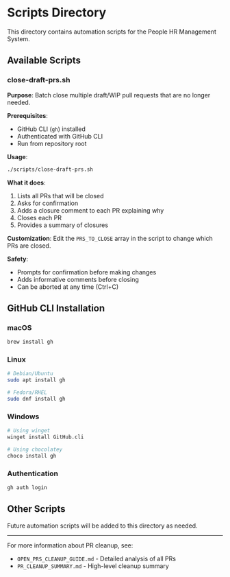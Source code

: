 # Scripts Directory

This directory contains automation scripts for the People HR Management System.

## Available Scripts

### close-draft-prs.sh

**Purpose**: Batch close multiple draft/WIP pull requests that are no longer needed.

**Prerequisites**:
- GitHub CLI (`gh`) installed
- Authenticated with GitHub CLI
- Run from repository root

**Usage**:
```bash
./scripts/close-draft-prs.sh
```

**What it does**:
1. Lists all PRs that will be closed
2. Asks for confirmation
3. Adds a closure comment to each PR explaining why
4. Closes each PR
5. Provides a summary of closures

**Customization**:
Edit the `PRS_TO_CLOSE` array in the script to change which PRs are closed.

**Safety**:
- Prompts for confirmation before making changes
- Adds informative comments before closing
- Can be aborted at any time (Ctrl+C)

## GitHub CLI Installation

### macOS
```bash
brew install gh
```

### Linux
```bash
# Debian/Ubuntu
sudo apt install gh

# Fedora/RHEL
sudo dnf install gh
```

### Windows
```bash
# Using winget
winget install GitHub.cli

# Using chocolatey  
choco install gh
```

### Authentication
```bash
gh auth login
```

## Other Scripts

Future automation scripts will be added to this directory as needed.

---

For more information about PR cleanup, see:
- `OPEN_PRS_CLEANUP_GUIDE.md` - Detailed analysis of all PRs
- `PR_CLEANUP_SUMMARY.md` - High-level cleanup summary
